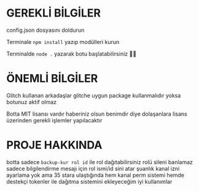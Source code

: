 # GEREKLİ BİLGİLER
config.json dosyasını doldurun

Terminale ``npm install`` yazıp modülleri kurun

Terminalde ``node .`` yazarak botu başlatabilirsiniz 🎉🎉

# ÖNEMLİ BİLGİLER
Glitch kullanan arkadaşlar glitche uygun package kullanmalıdır yoksa botunuz aktif olmaz

Botta MIT lisansı vardır haberiniz olsun benimdir diye dolaşanlara lisans üzerinden gerekli işlemler yapılacaktır

# PROJE HAKKINDA
botta sadece ``backup-kur rol id`` ile rol dağıtabilirsiniz rolü sileni banlamaz sadece bilgilendirme mesajı için rol ismi/id sini atar şuanlık kanal izni ayarlama yok ama 35 stara ulaştığında hem kanal perm sistemi hemde destekçi tokenler ile dağıtma sistemini ekleyeceğim iyi kullanımlar